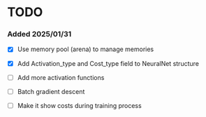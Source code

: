 # TODO

### Added 2025/01/31
- [x] Use memory pool (arena) to manage memories
- [x] Add Activation_type and Cost_type field to NeuralNet structure
- [ ] Add more activation functions
- [ ] Batch gradient descent
- [ ] Make it show costs during training process

